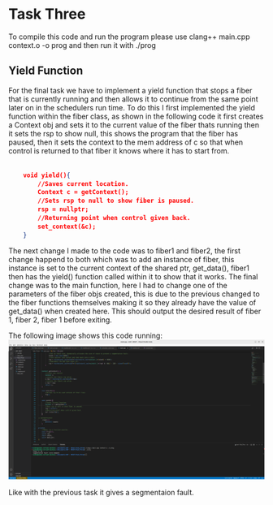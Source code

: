 # Task Three

To compile this code and run the program please use clang++ main.cpp context.o -o prog
and then run it with ./prog

## Yield Function

For the final task we have to implement a yield function that stops a fiber that is currently running and then allows it to continue from the same point later on in the schedulers run time.
To do this I first implemented the yield function within the fiber class, as shown in the following code it first creates a Context obj and sets it to the current value of the fiber thats running
then it sets the rsp to show null, this shows the program that the fiber has paused, then it sets the context to the mem address of c so that when control is returned to that fiber
it knows where it has to start from.
``` json

    void yield(){
        //Saves current location.
        Context c = getContext();
        //Sets rsp to null to show fiber is paused.
        rsp = nullptr;
        //Returning point when control given back.
        set_context(&c);
    }
```

The next change I made to the code was to fiber1 and fiber2, the first change happend to both which was to add an instance of fiber, this instance is set to the current context of the shared
ptr, get_data(), fiber1 then has the yield() function called within it to show that it works.
The final change was to the main function, here I had to change one of the parameters of the fiber objs created, this is due to the previous changed to the fiber functions themselves making it so
they already have the value of get_data() when created here. This should output the desired result of fiber 1, fiber 2, fiber 1 before exiting.

The following image shows this code running:
![Yield code fail](yield.png)

Like with the previous task it gives a segmentaion fault.
